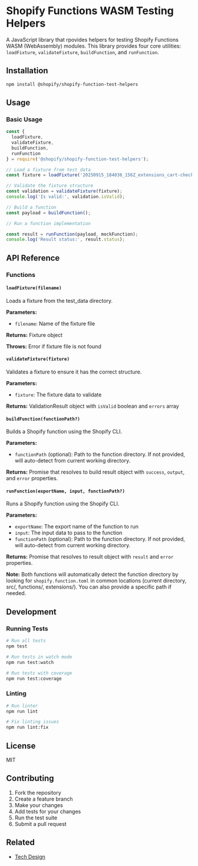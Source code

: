 # Shopify Functions WASM Testing Helpers

A JavaScript library that rpovides helpers for testing Shopify Functions WASM (WebAssembly) modules. This library provides four core utilities: `loadFixture`, `validateFixture`, `buildFunction`, and `runFunction`.

## Installation

```bash
npm install @shopify/shopify-function-test-helpers
```

## Usage

### Basic Usage

```javascript
const {
  loadFixture,
  validateFixture,
  buildFunction,
  runFunction
} = require('@shopify/shopify-function-test-helpers');

// Load a fixture from test data
const fixture = loadFixture('20250915_184036_156Z_extensions_cart-checkout-validation_ba711d.json');

// Validate the fixture structure
const validation = validateFixture(fixture);
console.log('Is valid:', validation.isValid);

// Build a function
const payload = buildFunction();

// Run a function implementation

const result = runFunction(payload, mockFunction);
console.log('Result status:', result.status);
```

## API Reference

### Functions

#### `loadFixture(filename)`
Loads a fixture from the test_data directory.

**Parameters:**
- `filename`: Name of the fixture file

**Returns:** Fixture object

**Throws:** Error if fixture file is not found

#### `validateFixture(fixture)`
Validates a fixture to ensure it has the correct structure.

**Parameters:**
- `fixture`: The fixture data to validate

**Returns:** ValidationResult object with `isValid` boolean and `errors` array

#### `buildFunction(functionPath?)`
Builds a Shopify function using the Shopify CLI.

**Parameters:**
- `functionPath` (optional): Path to the function directory. If not provided, will auto-detect from current working directory.

**Returns:** Promise that resolves to build result object with `success`, `output`, and `error` properties.

#### `runFunction(exportName, input, functionPath?)`
Runs a Shopify function using the Shopify CLI.

**Parameters:**
- `exportName`: The export name of the function to run
- `input`: The input data to pass to the function
- `functionPath` (optional): Path to the function directory. If not provided, will auto-detect from current working directory.

**Returns:** Promise that resolves to result object with `result` and `error` properties.

**Note:** Both functions will automatically detect the function directory by looking for `shopify.function.toml` in common locations (current directory, src/, functions/, extensions/). You can also provide a specific path if needed.

## Development

### Running Tests

```bash
# Run all tests
npm test

# Run tests in watch mode
npm run test:watch

# Run tests with coverage
npm run test:coverage
```

### Linting

```bash
# Run linter
npm run lint

# Fix linting issues
npm run lint:fix
```

## License

MIT

## Contributing

1. Fork the repository
2. Create a feature branch
3. Make your changes
4. Add tests for your changes
5. Run the test suite
6. Submit a pull request

## Related

- [Tech Design](https://docs.google.com/document/d/1nmJge_seHPgJlzYgux6S90NEVPcYgn9uqimx9AXP_m8/edit?tab=t.0#heading=h.9zotah988fq7)
